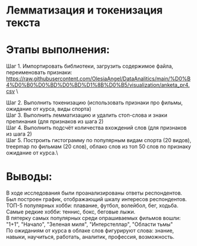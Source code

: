 # Лемматизация и токенизация текста

# Этапы выполнения:

Шаг 1. Импортировать библиотеки, загрузить содержимое файла, переименовать признаки:
https://raw.githubusercontent.com/OlesiaAngel/DataAnalitics/main/%D0%B4%D0%B0%D0%BD%D0%BD%D1%8B%D0%B5/visualization/anketa_pr4.csv \

Шаг 2. Выполнить токенизацию (использовать признаки про фильмы, ожидание от курса, виды спорта)\
Шаг 3. Выполнить лемматизацию и удалить стоп-слова и знаки препинания (для признаков из шага 2)\
Шаг 4. Выполнить подсчёт количества вхождений слов (для признаков из шага 2)\
Шаг 5. Построить гистограмму по популярным видам спорта (20 видов), treepmap по фильмам (20 слов), облако слов из топ 50 слов по признаку ожидание от курса.\

# Выводы:
В ходе исследования были проанализированы ответы респондентов. Был построен график, отображающий шкалу интересов респондентов. \
ТОП-5 популярных хобби: плавание, футбол, волейбол, бег, ходьба. Самые редкие хобби: теннис, бокс, беговые лыжи.\
В пятерку самых популярных среди опрашиваемых фильмов вошли: "1+1", "Начало", "Зеленая миля", "Интерстеллар", "Области тьмы"\
По ожиданиям от курса в облаке слов фигурируют слова: знание, навыки, научиться, работать, аналитик, профессия, возможность.

